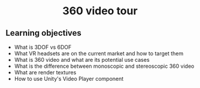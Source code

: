 # <div align="center">360 video tour</div>


## Learning objectives

* What is 3DOF vs 6DOF
* What VR headsets are on the current market and how to target them
* What is 360 video and what are its potential use cases
* What is the difference between monoscopic and stereoscopic 360 video
* What are render textures
* How to use Unity's Video Player component

